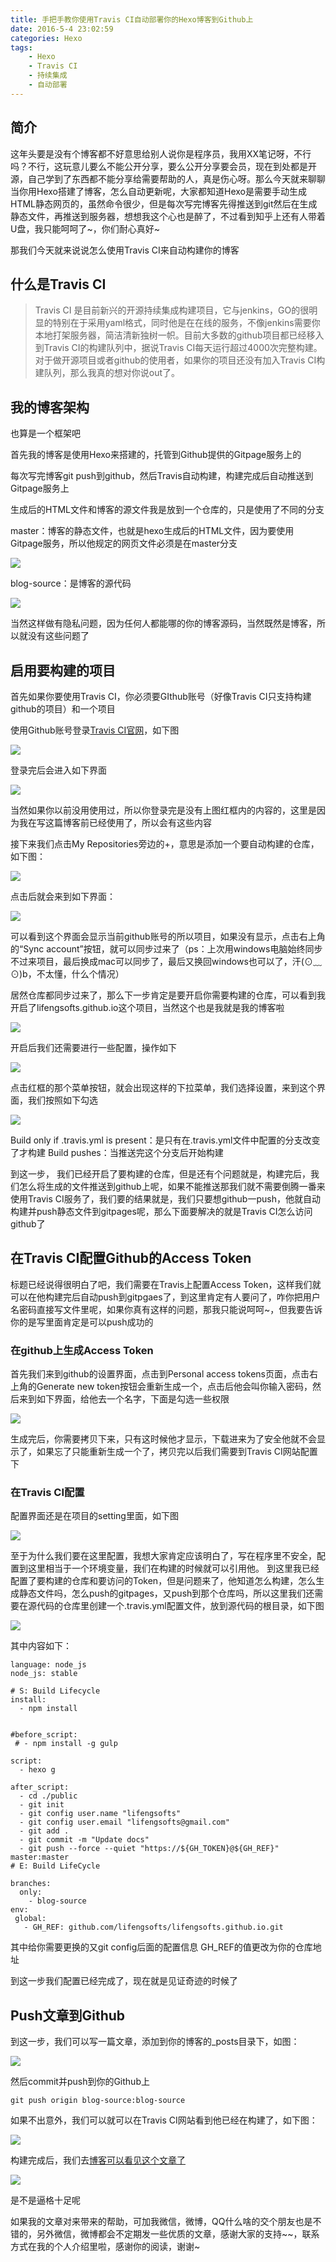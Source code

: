 ```yaml
---
title: 手把手教你使用Travis CI自动部署你的Hexo博客到Github上
date: 2016-5-4 23:02:59
categories: Hexo
tags: 
    - Hexo
    - Travis CI
    - 持续集成
    - 自动部署
---
```


## 简介

这年头要是没有个博客都不好意思给别人说你是程序员，我用XX笔记呀，不行吗？不行，这玩意儿要么不能公开分享，要么公开分享要会员，现在到处都是开源，自己学到了东西都不能分享给需要帮助的人，真是伤心呀。那么今天就来聊聊当你用Hexo搭建了博客，怎么自动更新呢，大家都知道Hexo是需要手动生成HTML静态网页的，虽然命令很少，但是每次写完博客先得推送到git然后在生成静态文件，再推送到服务器，想想我这个心也是醉了，不过看到知乎上还有人带着U盘，我只能呵呵了~，你们耐心真好~

那我们今天就来说说怎么使用Travis CI来自动构建你的博客

## 什么是Travis CI

> Travis CI 是目前新兴的开源持续集成构建项目，它与jenkins，GO的很明显的特别在于采用yaml格式，同时他是在在线的服务，不像jenkins需要你本地打架服务器，简洁清新独树一帜。目前大多数的github项目都已经移入到Travis CI的构建队列中，据说Travis CI每天运行超过4000次完整构建。对于做开源项目或者github的使用者，如果你的项目还没有加入Travis CI构建队列，那么我真的想对你说out了。


## 我的博客架构

也算是一个框架吧

首先我的博客是使用Hexo来搭建的，托管到Github提供的Gitpage服务上的

每次写完博客git push到github，然后Travis自动构建，构建完成后自动推送到Gitpage服务上

生成后的HTML文件和博客的源文件我是放到一个仓库的，只是使用了不同的分支

master：博客的静态文件，也就是hexo生成后的HTML文件，因为要使用Gitpage服务，所以他规定的网页文件必须是在master分支

![](http://7qnc6h.com1.z0.glb.clouddn.com/mdbs462v6bm4pphrayjr9u36dp.png)

blog-source：是博客的源代码

![](http://7qnc6h.com1.z0.glb.clouddn.com/103fmyn6887rda4snck0iiso9w.png)

当然这样做有隐私问题，因为任何人都能哪的你的博客源码，当然既然是博客，所以就没有这些问题了

## 启用要构建的项目

首先如果你要使用Travis CI，你必须要GIthub账号（好像Travis CI只支持构建github的项目）和一个项目

使用Github账号登录[Travis CI官网](https://travis-ci.org/)，如下图

![](http://7qnc6h.com1.z0.glb.clouddn.com/i58ol9sq6si3s6bhmbm858e86k.png)

登录完后会进入如下界面

![](http://7qnc6h.com1.z0.glb.clouddn.com/spqw1qkvkozxsgklnb8xq7h8pk.png)

当然如果你以前没用使用过，所以你登录完是没有上图红框内的内容的，这里是因为我在写这篇博客前已经使用了，所以会有这些内容

接下来我们点击My Repositories旁边的+，意思是添加一个要自动构建的仓库，如下图：

![](http://7qnc6h.com1.z0.glb.clouddn.com/x1n4nsusznfxna03gcp439xoe0.png)

点击后就会来到如下界面：

![](http://7qnc6h.com1.z0.glb.clouddn.com/u7krkfr4gzc40cqz4higd1x1ai.png)

可以看到这个界面会显示当前github账号的所以项目，如果没有显示，点击右上角的“Sync account”按钮，就可以同步过来了（ps：上次用windows电脑始终同步不过来项目，最后换成mac可以同步了，最后又换回windows也可以了，汗(⊙﹏⊙)b，不太懂，什么个情况）

居然仓库都同步过来了，那么下一步肯定是要开启你需要构建的仓库，可以看到我开启了lifengsofts.github.io这个项目，当然这个也是我就是我的博客啦

![](http://7qnc6h.com1.z0.glb.clouddn.com/eayug7kt8dkot47whznauxs8um.png)

开启后我们还需要进行一些配置，操作如下

![](http://7qnc6h.com1.z0.glb.clouddn.com/9wh810z4nckma9tdcj3kvuslwh.png)

点击红框的那个菜单按钮，就会出现这样的下拉菜单，我们选择设置，来到这个界面，我们按照如下勾选

![](http://7qnc6h.com1.z0.glb.clouddn.com/4f9p4cx4kotj4l0qi42kunq257.png)

Build only if .travis.yml is present：是只有在.travis.yml文件中配置的分支改变了才构建
Build pushes：当推送完这个分支后开始构建

到这一步， 我们已经开启了要构建的仓库，但是还有个问题就是，构建完后，我们怎么将生成的文件推送到github上呢，如果不能推送那我们就不需要倒腾一番来使用Travis CI服务了，我们要的结果就是，我们只要想github一push，他就自动构建并push静态文件到gitpages呢，那么下面要解决的就是Travis CI怎么访问github了

## 在Travis CI配置Github的Access Token

标题已经说得很明白了吧，我们需要在Travis上配置Access Token，这样我们就可以在他构建完后自动push到gitpgaes了，到这里肯定有人要问了，咋你把用户名密码直接写文件里呢，如果你真有这样的问题，那我只能说呵呵~，但我要告诉你的是写里面肯定是可以push成功的

### 在github上生成Access Token

首先我们来到github的设置界面，点击到Personal access tokens页面，点击右上角的Generate new token按钮会重新生成一个，点击后他会叫你输入密码，然后来到如下界面，给他去一个名字，下面是勾选一些权限

![](http://7qnc6h.com1.z0.glb.clouddn.com/somyqjl13rhbm2zjgg47hlu3an.png)

生成完后，你需要拷贝下来，只有这时候他才显示，下载进来为了安全他就不会显示了，如果忘了只能重新生成一个了，拷贝完以后我们需要到Travis CI网站配置下

### 在Travis CI配置

配置界面还是在项目的setting里面，如下图

![](http://7qnc6h.com1.z0.glb.clouddn.com/asl8qurxkanst1uus1wc1opxk1.png)

至于为什么我们要在这里配置，我想大家肯定应该明白了，写在程序里不安全，配置到这里相当于一个环境变量，我们在构建的时候就可以引用他。
到这里我已经配置了要构建的仓库和要访问的Token，但是问题来了，他知道怎么构建，怎么生成静态文件吗，怎么push的gitpages，又push到那个仓库吗，所以这里我们还需要在源代码的仓库里创建一个.travis.yml配置文件，放到源代码的根目录，如下图

![](http://7qnc6h.com1.z0.glb.clouddn.com/z2wwfwluzv6ajgx6qwbjtlf2yb.png)

其中内容如下：

```yum
language: node_js
node_js: stable

# S: Build Lifecycle
install:
  - npm install


#before_script:
 # - npm install -g gulp

script:
  - hexo g

after_script:
  - cd ./public
  - git init
  - git config user.name "lifengsofts"
  - git config user.email "lifengsofts@gmail.com"
  - git add .
  - git commit -m "Update docs"
  - git push --force --quiet "https://${GH_TOKEN}@${GH_REF}" master:master
# E: Build LifeCycle

branches:
  only:
    - blog-source
env:
 global:
   - GH_REF: github.com/lifengsofts/lifengsofts.github.io.git
```

其中给你需要更换的又git config后面的配置信息
GH_REF的值更改为你的仓库地址

到这一步我们配置已经完成了，现在就是见证奇迹的时候了

## Push文章到Github

到这一步，我们可以写一篇文章，添加到你的博客的_posts目录下，如图：

![](http://7qnc6h.com1.z0.glb.clouddn.com/7r7kwfueve06yhp6sbfnvxulkg.png)

然后commit并push到你的Github上

```shell
git push origin blog-source:blog-source
```

如果不出意外，我们可以就可以在Travis CI网站看到他已经在构建了，如下图：

![](http://7qnc6h.com1.z0.glb.clouddn.com/kjt11qm44i49r81r763w4tmym0.png)

构建完成后，我们去[博客可以看见这个文章了](http://i.woblog.cn/2016/05/04/hello-travis-ci/)

![](http://7qnc6h.com1.z0.glb.clouddn.com/5mftlarpb47065cio65i86jyk3.png)

是不是逼格十足呢

如果我的文章对来带来的帮助，可加我微信，微博，QQ什么啥的交个朋友也是不错的，另外微信，微博都会不定期发一些优质的文章，感谢大家的支持~~，联系方式在我的个人介绍里啦，感谢你的阅读，谢谢~

